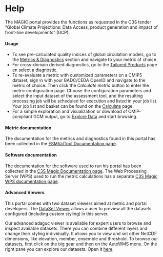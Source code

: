 # Help

The MAGIC portal provides the functions as requested in the C3S tender “Global Climate Projections: Data Access, product
generation and impact of front-line developments” (GCP).

#### Usage
* To see pre-calculated quality indices of global circulation models, go to the [Metrics & Diagnostics](#/diagnostics) section and
navigate to your metric of choice.
* For cross-domain derived diagnostics, go to the [Tailored Products](#/tailoredproducts) page en select a diagnostic.
* To re-evaluate a metric with customized parameters on a CMIP5 dataset, sign in with your BADC/CEDA OpenID and navigate to the metric of
choice. Then click the *Calculate metric* button to enter the metric configuration page. Choose the configuration parameters
and select the input dataset of the assessment tool, and the resulting processing job will be scheduled for execution and listed in
your job list. Your job list and basket can be found on the [Calculate](#/calculate/) page.
* For a simple exploration and visualization or download of CMIP-compliant GCM output, go to [Explore Data](#/esgfsearch) and start browsing.

#### Metric documentation

The documentation for the metrics and diagnostics found in this portal has been collected in the [ESMValTool Documentation page](https://esmvaltool.readthedocs.io).

#### Software documentation

The documentation for the software used to run his portal has been collected in the [C3S Magic Documentation page](https://c3s-magic.readthedocs.io). The Web Processing Server (WPS) used to run the metric calculations has a separate [C3S Magic WPS documentation page](https://c3s-magic-wps.readthedocs.io).

#### Advanced Viewers

This portal comes with two dataset viewers aimed at metric and portal developers. The [DataSet Viewer](#/adagucviewer) allows a user to preview all the datasets configured (including custom styling) in this server.

Our advanced adaguc viewer is available for expert users to browse and inspect available datasets. There you can combine different layers and change their styling individually. It allows you to view and set other NetCDF dimensions, like elevation, member, ensemble and threshold. To browse our datasets, first click on the big gear and then on the AutoWMS menu. On the right pane you can explore our datasets. Open it [here](/adaguc-viewer) 
